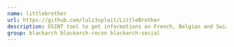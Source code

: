 ```yaml
---
name: littlebrother
url: https://github.com/lulz3xploit/LittleBrother
description: OSINT tool to get informations on French, Belgian and Swizerland people.
group: blackarch blackarch-recon blackarch-social
---
```

